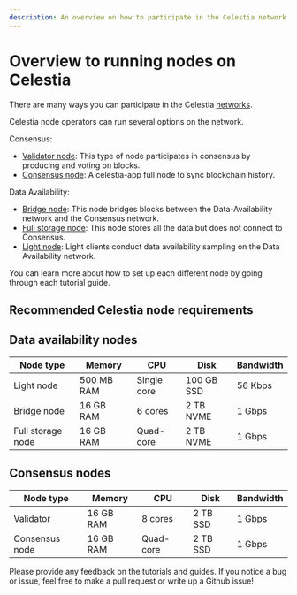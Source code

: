 ```yaml
---
description: An overview on how to participate in the Celestia network.
---
```


# Overview to running nodes on Celestia

There are many ways you can participate in the Celestia
[networks](./participate.md).

Celestia node operators can run several options on the network.

Consensus:

- [Validator node](./validator-node):
  This type of node participates
  in consensus by producing and voting on blocks.
- [Consensus node](./consensus-node): A celestia-app full node
  to sync blockchain history.

Data Availability:

- [Bridge node](./bridge-node.md): This node bridges blocks between the
  Data-Availability network and the Consensus network.
- [Full storage node](./full-storage-node.md): This node stores all
  the data but does not connect to Consensus.
- [Light node](./light-node.md): Light clients conduct data availability
  sampling on the Data Availability network.

You can learn more about how to set up each different node by going through
each tutorial guide.

## Recommended Celestia node requirements

## Data availability nodes

| Node type         | Memory      | CPU         | Disk       | Bandwidth |
|-------------------|-------------|-------------|------------|-----------|
| Light node        | 500 MB RAM  | Single core | 100 GB SSD | 56 Kbps   |
| Bridge node       | 16 GB RAM   | 6 cores     | 2 TB NVME  | 1 Gbps    |
| Full storage node | 16 GB RAM   | Quad-core   | 2 TB NVME  | 1 Gbps    |

## Consensus nodes

| Node type        | Memory      | CPU         | Disk       | Bandwidth |
|------------------|-------------|-------------|------------|-----------|
| Validator        | 16 GB RAM   | 8 cores     | 2 TB SSD   | 1 Gbps    |
| Consensus node   | 16 GB RAM   | Quad-core   | 2 TB SSD   | 1 Gbps    |


Please provide any feedback on the tutorials and guides. If you notice
a bug or issue, feel free to make a pull request or write up a Github
issue!

